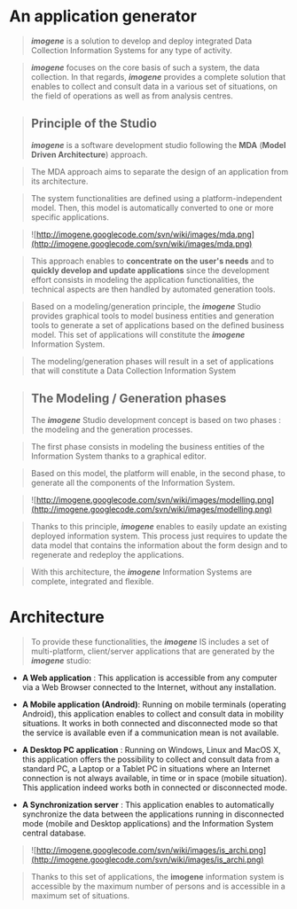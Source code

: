 

# An application generator #

> _**imogene**_ is a solution to develop and deploy integrated Data Collection Information Systems for any type of activity.

> _**imogene**_ focuses on the core basis of such a system, the data collection. In that regards, _**imogene**_ provides a complete solution that enables to collect and consult data in a various set of situations, on the field of operations as well as from analysis centres.


> ## Principle of the Studio ##
> _**imogene**_ is a software development studio following the **MDA** (**Model Driven Architecture**) approach.


> The MDA approach aims to separate the design of an application from its architecture.

> The system functionalities are defined using a platform-independent model. Then, this model is automatically converted to one or more specific applications.

> ![http://imogene.googlecode.com/svn/wiki/images/mda.png](http://imogene.googlecode.com/svn/wiki/images/mda.png)

> This approach enables to **concentrate on the user's needs** and to **quickly develop and update applications** since the development effort consists in modeling the application functionalities, the technical aspects are then handled by automated generation tools.


> Based on a modeling/generation principle, the _**imogene**_ Studio provides graphical tools to model business entities and generation tools to generate a set of applications based on the defined business model. This set of applications will constitute the _**imogene**_ Information System.

> The modeling/generation phases will result in a set of applications that will constitute a Data Collection Information System


> ## The Modeling / Generation phases ##
> The _**imogene**_ Studio development concept is based on two phases : the modeling and the generation processes.

> The first phase consists in modeling the business entities of the Information System thanks to a graphical editor.

> Based on this model, the platform will enable, in the second phase, to generate all the components of the Information System.

> ![http://imogene.googlecode.com/svn/wiki/images/modelling.png](http://imogene.googlecode.com/svn/wiki/images/modelling.png)

> Thanks to this principle, _**imogene**_ enables to easily update an existing deployed information system. This process just requires to update the data model that contains the information about the form design and to regenerate and redeploy the applications.

> With this architecture, the _**imogene**_ Information Systems are complete, integrated and flexible.


# Architecture #
> To provide these functionalities, the _**imogene**_ IS includes a set of multi-platform, client/server applications that are generated by the _**imogene**_ studio:

  * **A Web application** : This application is accessible from any computer via a Web Browser connected to the Internet, without any installation.

  * **A Mobile application (Android)**: Running on mobile terminals (operating Android), this application enables to collect and consult data in mobility situations. It works in both connected and disconnected mode so that the service is available even if a communication mean is not available.

  * **A Desktop PC application** : Running on Windows, Linux and MacOS X, this application offers the possibility to collect and consult data from a standard PC, a Laptop or a Tablet PC in situations where an Internet connection is not always available, in time or in space (mobile situation). This application indeed works both in connected or disconnected mode.

  * **A Synchronization server** : This application enables to automatically synchronize the data between the applications running in disconnected mode (mobile and Desktop applications) and the Information System central database.

> ![http://imogene.googlecode.com/svn/wiki/images/is_archi.png](http://imogene.googlecode.com/svn/wiki/images/is_archi.png)

> Thanks to this set of applications, the **imogene** information system is accessible by the maximum number of persons and is accessible in a maximum set of situations.